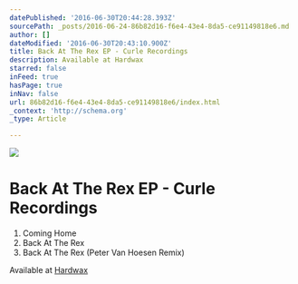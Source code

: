 ```yaml
---
datePublished: '2016-06-30T20:44:28.393Z'
sourcePath: _posts/2016-06-24-86b82d16-f6e4-43e4-8da5-ce91149818e6.md
author: []
dateModified: '2016-06-30T20:43:10.900Z'
title: Back At The Rex EP - Curle Recordings
description: Available at Hardwax
starred: false
inFeed: true
hasPage: true
inNav: false
url: 86b82d16-f6e4-43e4-8da5-ce91149818e6/index.html
_context: 'http://schema.org'
_type: Article

---
```

![](https://the-grid-user-content.s3-us-west-2.amazonaws.com/13ab672f-e190-43c2-984c-41492ed0b401.jpg)

# Back At The Rex EP - Curle Recordings

1. Coming Home
2. Back At The Rex
3. Back At The Rex (Peter Van Hoesen Remix)

Available at [Hardwax][0]

[0]: https://hardwax.com/61071/james-kumo/the-rex-ep/ "James Kumo - Back At The Rex"